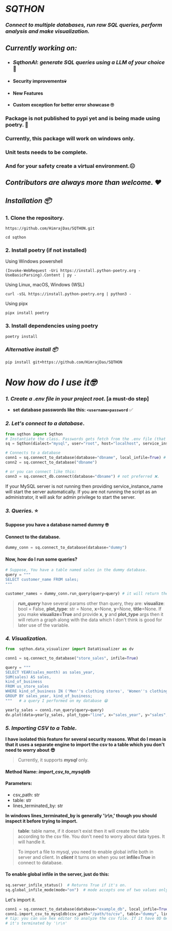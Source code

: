 # _SQTHON_


### _Connect to multiple databases, run raw SQL queries, perform analysis and make visualization._

## _Currently working on:_
- ### **_SqthonAI_**: _generate SQL queries using a LLM of your choice_ 🤖
- #### **Security improvements**💀
- #### **New Features**
- #### **Custom exception for better error showcase** 🙄

### Package is not published to pypi yet and is being made using poetry. 🍕
### Currently, this package will work on windows only.
### Unit tests needs to be complete.
### And for your safety create a virtual environment.😐

## _Contributors are always more than welcome. ❤️_

## _Installation 📦_

### 1. Clone the repository.
```
https://github.com/HimrajDas/SQTHON.git
```

```
cd sqthon
```

###  2. Install poetry (if not installed)
Using Windows powershell
```
(Invoke-WebRequest -Uri https://install.python-poetry.org -UseBasicParsing).Content | py -
```

Using Linux, macOS, Windows (WSL)
```
curl -sSL https://install.python-poetry.org | python3 -
```

Using pipx
```
pipx install poetry
```

### 3. Install dependencies using poetry
```
poetry install
```

### _Alternative install 📦_
`pip install git+https://github.com/HimrajDas/SQTHON`


# _Now how do I use it🤓_
### _1. Create a .env file in your project root_. [a must-do step]
   - **set database passwords like this: `<username>password`** ✅

### _2. Let's connect to a database_.
```python
from sqthon import Sqthon
# Instantiate the class. Passwords gets fetch from the .env file (that's why you have to create it)
sq = Sqthon(dialect="mysql", user="root", host="localhost", service_instance_name="MySQL service instance name")

# Connects to a database
conn1 = sq.connect_to_database(database="dbname", local_infile=True) # local_infile controls the infile settings for the client.
conn2 = sq.connect_to_database("dbname")

# or you can connect like this:
conn3 = sq.connect_db.connect(database="dbname") # not preferred ❌.
```

If your MySQL server is not running then providing service_instance_name will start the server automatically.
If you are not running the script as an administrator, it will ask for admin privilege to start the server.


### _3. Queries._ ⭐
#### Suppose you have a database named dummy 🤓
#### Connect to the database.
```python
dummy_conn = sq.connect_to_database(database="dummy")
```

#### Now, how do I run some queries?
```python
# Suppose, You have a table named sales in the dummy database.
query = """
SELECT customer_name FROM sales;
"""

customer_names = dummy_conn.run_query(query=query) # it will return the result as pandas dataframe.
```

> **_run_query_** have several params other than query, they are: **visualize**: bool = False,
                  **plot_type**: str = None,
                  **x**=None,
                  **y**=None,
                  **title**=None.
> If you make **visualize=True** and provide **x**, **y** and **plot_type** args then it will return a graph along with
> the data which I don't think is good for later use of the variable.

### _4. Visualization_.
```python
from  sqthon.data_visualizer import DataVisualizer as dv

conn1 = sq.connect_to_database("store_sales", infile=True)

query = """
SELECT YEAR(sales_month) as sales_year,
SUM(sales) AS sales,
kind_of_business
FROM us_store_sales
WHERE kind_of_business IN ('Men''s clothing stores', 'Women''s clothing stores', 'Family clothing stores')
GROUP BY sales_year, kind_of_business;
"""   # a query I performed on my database 😁

yearly_sales = conn1.run_query(query=query)
dv.plot(data=yearly_sales, plot_type="line", x="sales_year", y="sales", hue="kind_of_business")
```


### _5. Importing CSV to a Table_.
**I have isolated this feature for several security reasons. What do I mean is that it uses a separate
engine to import the csv to a table which you don't need to worry about 😎**
> Currently, it supports **_mysql_** only.

#### Method Name: **_import_csv_to_mysqldb_**
#### Parameters:
* csv_path: str
* table: str
* lines_terminated_by: str

**In windows lines_terminated_by is generally '_\r\n_,' though you should inspect it before trying to import.**
>**table**: table name, if it doesn't exist then it will create the table according to the csv file.
>You don't need to worry about data types. It will handle it.

> To import a file to mysql, you need to enable global infile both in server and client. In **_client_**
> it turns on when you set **infile=True** in connect to database.

#### To enable global infile in the server, just do this:
```python
sq.server_infile_status()  # Returns True if it's on.
sq.global_infile_mode(mode="on")  # mode accepts one of two values only: "on" or "off"
```

Let's import it.
```python
conn1 = sq.connect_to_database(database="example_db", local_infile=True)
conn1.import_csv_to_mysqldb(csv_path="/path/to/csv", table="dummy", lines_terminated_by="\n")
# tip: you can use hex editor to analyze the csv file. If it have 0D 0A after end of the row, then
# it's terminated by '\r\n'